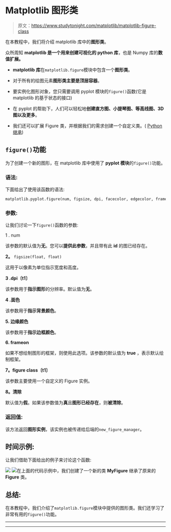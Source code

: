 # Matplotlib 图形类

> 原文：<https://www.studytonight.com/matplotlib/matplotlib-figure-class>

在本教程中，我们将介绍 matplotlib 库中的**图形类**。

众所周知 **matplotlib 是一个用来创建可视化的 python 库**，也是 Numpy 库的**数值扩展。**

*   **matplotlib 库**在`matplotlib.figure`模块中包含一个**图形类**。

*   对于所有的绘图元素**图形类主要是顶层容器**。

*   要实例化图形对象，您只需要调用 pyplot 模块的`figure()`函数(它是 matplotlib 的基于状态的接口)

*   在 pyplot 的帮助下，人们可以轻松地**创建直方图、小提琴图、等高线图、3D 图以及更多**。

*   我们还可以扩展 Figure 类，并根据我们的需求创建一个自定义类。( [Python 继承](https://www.studytonight.com/python/inheritance-in-python))

## `figure()`功能

为了创建一个新的图形，在 matplotlib 库中使用了 **pyplot 模块**的`figure()`功能。

### 语法:

下面给出了使用该函数的语法:

```py
matplotlib.pyplot.figure(num, figsize, dpi, facecolor, edgecolor, frameon, FigureClass, clear, **kwargs)
```

### 参数:

让我们讨论一下`figure()`函数的参数:

1 . num

该参数的默认值为**无**。您可以**提供此参数**，并且带有此 **id** 的图已经存在。

**2。** `figsize(float, float)`

这用于以像素为单位指示宽度和高度。

**3 .dpi〔t1〕**

该参数用于**指示图形**的分辨率。默认值为**无**。

**4 .面色**

该参数用于**指示背景颜色**。

**5\. 边缘颜色**

该参数用于**指示边框颜色**。

**6\. frameon**

如果不想绘制图形的框架，则使用此选项。该参数的默认值为 **true** ，表示默认绘制框架。

**7。figure class〔t1〕**

该参数主要使用一个自定义的 Figure 实例。

**8。清除**

默认值为**假**。如果该参数值为**真**且**图形已经存在**，则**被清除**。

### 返回值:

该方法返回**图形实例**，该实例也被传递给后端的`new_figure_manager`。

## 时间示例:

让我们借助下面给出的例子来讨论这个函数:

![](img/49d7dbdd01bf07e2b9e35b14dfbd7c65.png) ![](img/49d7dbdd01bf07e2b9e35b14dfbd7c65.png)在上面的代码示例中，我们创建了一个新的类 **MyFigure** 继承了原来的 **Figure** 类。

## 总结:

在本教程中，我们介绍了`matplotlib.figure`模块中提供的图形类。我们还学习了非常有用的`figure()`功能。

* * *

* * *